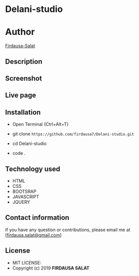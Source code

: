 # Delani-studio
# Author
[Firdausa-Salat](https://github.com/firdausa7)

## Description


## Screenshot

## Live page

## Installation
* Open Terminal {Ctrl+Alt+T}

* git clone ```https://github.com/firdausa7/Delani-studio.git```

* cd Delani-studio

* code . 


## Technology used
* HTML
* CSS
* BOOTSRAP
* JAVASCRIPT
* JQUERY

## Contact information
If you have any question or contributions, please email me at [firdausa.salat@gmail.com]

## License
* MIT LICENSE:
* Copyright (c) 2019 **FIRDAUSA SALAT**




